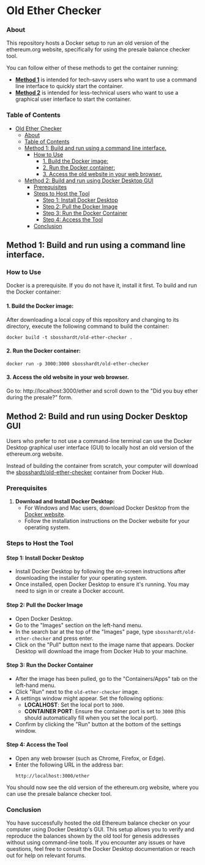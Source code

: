 # Old Ether Checker

### About

This repository hosts a Docker setup to run an old version of the ethereum.org website, specifically for using the presale balance checker tool.

You can follow either of these methods to get the container running:
- [**Method 1**](#method-1-build-and-run-using-a-command-line-interface) is intended for tech-savvy users who want to use a command line interface to quickly start the container.
- [**Method 2**](#method-2-build-and-run-using-docker-desktop-gui) is intended for less-technical users who want to use a graphical user interface to start the container.

### Table of Contents
- [Old Ether Checker](#old-ether-checker)
    - [About](#about)
    - [Table of Contents](#table-of-contents)
  - [Method 1: Build and run using a command line interface.](#method-1-build-and-run-using-a-command-line-interface)
    - [How to Use](#how-to-use)
      - [1. Build the Docker image:](#1-build-the-docker-image)
      - [2. Run the Docker container:](#2-run-the-docker-container)
      - [3. Access the old website in your web browser.](#3-access-the-old-website-in-your-web-browser)
  - [Method 2: Build and run using Docker Desktop GUI](#method-2-build-and-run-using-docker-desktop-gui)
    - [Prerequisites](#prerequisites)
    - [Steps to Host the Tool](#steps-to-host-the-tool)
      - [Step 1: Install Docker Desktop](#step-1-install-docker-desktop)
      - [Step 2: Pull the Docker Image](#step-2-pull-the-docker-image)
      - [Step 3: Run the Docker Container](#step-3-run-the-docker-container)
      - [Step 4: Access the Tool](#step-4-access-the-tool)
    - [Conclusion](#conclusion)


## Method 1: Build and run using a command line interface.

### How to Use

Docker is a prerequisite. If you do not have it, install it first.
To build and run the Docker container:

#### 1. Build the Docker image:
After downloading a local copy of this repository and changing to its directory, execute the following command to build the container:
```
docker build -t sbosshardt/old-ether-checker .
```
#### 2. Run the Docker container:
```
docker run -p 3000:3000 sbosshardt/old-ether-checker
```
#### 3. Access the old website in your web browser.
Go to: http://localhost:3000/ether and scroll down to the
"Did you buy ether during the presale?" form.

## Method 2: Build and run using Docker Desktop GUI

Users who prefer to not use a command-line terminal can use the Docker Desktop graphical user interface (GUI) to locally host an old version of the ethereum.org website.

Instead of building the container from scratch, your computer will download the [sbosshardt/old-ether-checker](https://hub.docker.com/r/sbosshardt/old-ether-checker) container from Docker Hub.

### Prerequisites

1. **Download and Install Docker Desktop:**
   - For Windows and Mac users, download Docker Desktop from the [Docker website](https://www.docker.com/products/docker-desktop).
   - Follow the installation instructions on the Docker website for your operating system.

### Steps to Host the Tool

#### Step 1: Install Docker Desktop

- Install Docker Desktop by following the on-screen instructions after downloading the installer for your operating system.
- Once installed, open Docker Desktop to ensure it's running. You may need to sign in or create a Docker account.

#### Step 2: Pull the Docker Image

- Open Docker Desktop.
- Go to the "Images" section on the left-hand menu.
- In the search bar at the top of the "Images" page, type `sbosshardt/old-ether-checker` and press enter.
- Click on the "Pull" button next to the image name that appears. Docker Desktop will download the image from Docker Hub to your machine.

#### Step 3: Run the Docker Container

- After the image has been pulled, go to the "Containers/Apps" tab on the left-hand menu.
- Click "Run" next to the `old-ether-checker` image.
- A settings window might appear. Set the following options:
  - **LOCALHOST**: Set the local port to `3000`.
  - **CONTAINER PORT**: Ensure the container port is set to `3000` (this should automatically fill when you set the local port).
- Confirm by clicking the "Run" button at the bottom of the settings window.

#### Step 4: Access the Tool

- Open any web browser (such as Chrome, Firefox, or Edge).
- Enter the following URL in the address bar:
  ```
  http://localhost:3000/ether
  ```

You should now see the old version of the ethereum.org website, where you can use the presale balance checker tool.

### Conclusion

You have successfully hosted the old Ethereum balance checker on your computer using Docker Desktop's GUI. This setup allows you to verify and reproduce the balances shown by the old tool for genesis addresses without using command-line tools. If you encounter any issues or have questions, feel free to consult the Docker Desktop documentation or reach out for help on relevant forums.
